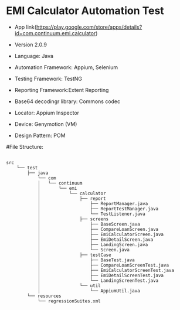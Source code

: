 # EMI Calculator Automation Test
- App link(https://play.google.com/store/apps/details?id=com.continuum.emi.calculator)
- Version 2.0.9

- Language: Java 
- Automation Framework: Appium, Selenium 
- Testing Framework: TestNG
- Reporting Framework:Extent Reporting
- Base64 decodingr library: Commons codec
- Locator: Appium Inspector 
- Device: Genymotion (VM)
- Design Pattern: POM


#File Structure:
<pre><code>
src
    └── test
        ├── java
            └── com
            │   └── continuum
            │       └── emi
            │           └── calculator
            │               ├── report
            │                   ├── ReportManager.java
            │                   ├── ReportTestManager.java
            │                   └── TestListener.java
            │               ├── screens
            │                   ├── BaseScreen.java
            │                   ├── CompareLoanScreen.java
            │                   ├── EmiCalculatorScreen.java
            │                   ├── EmiDetailScreen.java
            │                   ├── LandingScreen.java
            │                   └── Screen.java
            │               ├── testCase
            │                   ├── BaseTest.java
            │                   ├── CompareLoanScreenTest.java
            │                   ├── EmiCalculatorScreenTest.java
            │                   ├── EmiDetailScreenTest.java
            │                   └── LandingScreenTest.java
            │               └── util
            │                   └── AppiumUtil.java
        └── resources
            └── regressionSuites.xml
</code></pre>
